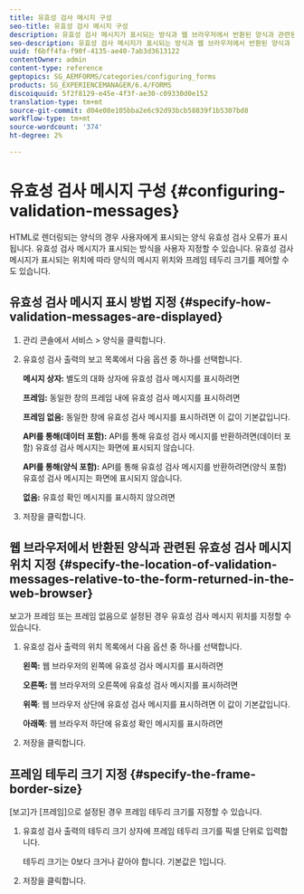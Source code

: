 ```yaml
---
title: 유효성 검사 메시지 구성
seo-title: 유효성 검사 메시지 구성
description: 유효성 검사 메시지가 표시되는 방식과 웹 브라우저에서 반환된 양식과 관련된 위치를 지정하는 방법을 알아봅니다.
seo-description: 유효성 검사 메시지가 표시되는 방식과 웹 브라우저에서 반환된 양식과 관련된 위치를 지정하는 방법을 알아봅니다.
uuid: f6bff4fa-f90f-4135-ae40-7ab3d3613122
contentOwner: admin
content-type: reference
geptopics: SG_AEMFORMS/categories/configuring_forms
products: SG_EXPERIENCEMANAGER/6.4/FORMS
discoiquuid: 5f2f8129-e45e-4f3f-ae30-c09330d0e152
translation-type: tm+mt
source-git-commit: d04e08e105bba2e6c92d93bcb58839f1b5307bd8
workflow-type: tm+mt
source-wordcount: '374'
ht-degree: 2%

---
```



# 유효성 검사 메시지 구성 {#configuring-validation-messages}

HTML로 렌더링되는 양식의 경우 사용자에게 표시되는 양식 유효성 검사 오류가 표시됩니다. 유효성 검사 메시지가 표시되는 방식을 사용자 지정할 수 있습니다. 유효성 검사 메시지가 표시되는 위치에 따라 양식의 메시지 위치와 프레임 테두리 크기를 제어할 수도 있습니다.

## 유효성 검사 메시지 표시 방법 지정 {#specify-how-validation-messages-are-displayed}

1. 관리 콘솔에서 서비스 > 양식을 클릭합니다.
1. 유효성 검사 출력의 보고 목록에서 다음 옵션 중 하나를 선택합니다.

   **메시지 상자:** 별도의 대화 상자에 유효성 검사 메시지를 표시하려면

   **프레임:** 동일한 창의 프레임 내에 유효성 검사 메시지를 표시하려면

   **프레임 없음:** 동일한 창에 유효성 검사 메시지를 표시하려면 이 값이 기본값입니다.

   **API를 통해(데이터 포함):** API를 통해 유효성 검사 메시지를 반환하려면(데이터 포함) 유효성 검사 메시지는 화면에 표시되지 않습니다.

   **API를 통해(양식 포함):** API를 통해 유효성 검사 메시지를 반환하려면(양식 포함) 유효성 검사 메시지는 화면에 표시되지 않습니다.

   **없음:** 유효성 확인 메시지를 표시하지 않으려면

1. 저장을 클릭합니다.

## 웹 브라우저에서 반환된 양식과 관련된 유효성 검사 메시지 위치 지정 {#specify-the-location-of-validation-messages-relative-to-the-form-returned-in-the-web-browser}

보고가 프레임 또는 프레임 없음으로 설정된 경우 유효성 검사 메시지 위치를 지정할 수 있습니다.

1. 유효성 검사 출력의 위치 목록에서 다음 옵션 중 하나를 선택합니다.

   **왼쪽:** 웹 브라우저의 왼쪽에 유효성 검사 메시지를 표시하려면

   **오른쪽:** 웹 브라우저의 오른쪽에 유효성 검사 메시지를 표시하려면

   **위쪽**: 웹 브라우저 상단에 유효성 검사 메시지를 표시하려면 이 값이 기본값입니다.

   **아래쪽**: 웹 브라우저 하단에 유효성 확인 메시지를 표시하려면

1. 저장을 클릭합니다.

## 프레임 테두리 크기 지정 {#specify-the-frame-border-size}

[보고]가 [프레임]으로 설정된 경우 프레임 테두리 크기를 지정할 수 있습니다.

1. 유효성 검사 출력의 테두리 크기 상자에 프레임 테두리 크기를 픽셀 단위로 입력합니다.

   테두리 크기는 0보다 크거나 같아야 합니다. 기본값은 1입니다.

1. 저장을 클릭합니다.

